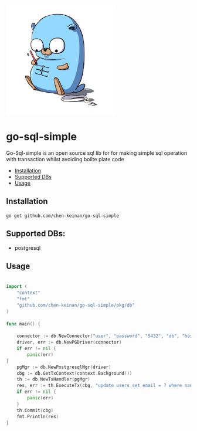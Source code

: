 <br><img src="./pkg/img/go-sql-simple.png" width="300" alt="sql-simple.png logo"><br>

# go-sql-simple

Go-Sql-simple  is an open source sql lib for for making simple sql
operation with transaction whilst avoiding boilte plate code 


* [Installation](#installation)
* [Supported DBs](#supported-dbs)
* [Usage](#usage)

## Installation

```shell
go get github.com/chen-keinan/go-sql-simple
```

## Supported DBs:

- postgresql

## Usage
```go

import (
    "context"
    "fmt"
    "github.com/chen-keinan/go-sql-simple/pkg/db"
)

func main() {
    
	connector := db.NewConnector("user", "password", "5432", "db", "host", "postgres")
    driver, err := db.NewPGDriver(connector)
    if err != nil {
        panic(err)
}
    pgMgr := db.NewPostgresqlMgr(driver)
    cbg := db.GetTxContext(context.Background())
    th := db.NewTxHandler(pgMgr)
    res, err := th.ExecuteTx(cbg, "update users set email = ? where name = ? ", "test@gmail.com", "david")
    if err != nil {
        panic(err)
    }
    th.Commit(cbg)
    fmt.Println(res)
}
```
